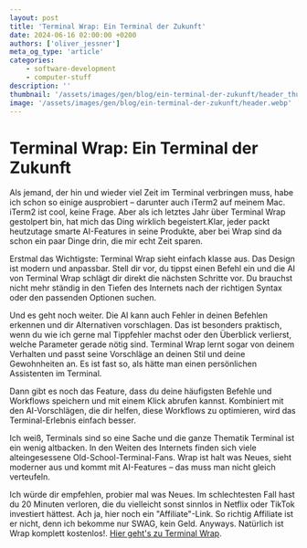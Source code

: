 ```yaml
---
layout: post
title: 'Terminal Wrap: Ein Terminal der Zukunft'
date: 2024-06-16 02:00:00 +0200
authors: ['oliver_jessner']
meta_og_type: 'article'
categories:
    - software-development
    - computer-stuff
description: ''
thumbnail: '/assets/images/gen/blog/ein-terminal-der-zukunft/header_thumbnail.webp'
image: '/assets/images/gen/blog/ein-terminal-der-zukunft/header.webp'
---
```


# Terminal Wrap: Ein Terminal der Zukunft

Als jemand, der hin und wieder viel Zeit im Terminal verbringen muss, habe ich schon so einige ausprobiert – darunter auch iTerm2 auf meinem Mac. iTerm2 ist cool, keine Frage. Aber als ich letztes Jahr über Terminal Wrap gestolpert bin, hat mich das Ding wirklich begeistert.Klar, jeder packt heutzutage smarte AI-Features in seine Produkte, aber bei Wrap sind da schon ein paar Dinge drin, die mir echt Zeit sparen.

Erstmal das Wichtigste: Terminal Wrap sieht einfach klasse aus. Das Design ist modern und anpassbar. Stell dir vor, du tippst einen Befehl ein und die AI von Terminal Wrap schlägt dir direkt die nächsten Schritte vor. Du brauchst nicht mehr ständig in den Tiefen des Internets nach der richtigen Syntax oder den passenden Optionen suchen.

Und es geht noch weiter. Die AI kann auch Fehler in deinen Befehlen erkennen und dir Alternativen vorschlagen. Das ist besonders praktisch, wenn du wie ich gerne mal Tippfehler machst oder den Überblick verlierst, welche Parameter gerade nötig sind. Terminal Wrap lernt sogar von deinem Verhalten und passt seine Vorschläge an deinen Stil und deine Gewohnheiten an. Es ist fast so, als hätte man einen persönlichen Assistenten im Terminal.

Dann gibt es noch das Feature, dass du deine häufigsten Befehle und Workflows speichern und mit einem Klick abrufen kannst. Kombiniert mit den AI-Vorschlägen, die dir helfen, diese Workflows zu optimieren, wird das Terminal-Erlebnis einfach besser.

Ich weiß, Terminals sind so eine Sache und die ganze Thematik Terminal ist ein wenig altbacken. In den Weiten des Internets finden sich viele alteingesessene Old-School-Terminal-Fans. Wrap ist halt was Neues, sieht moderner aus und kommt mit AI-Features – das muss man nicht gleich verteufeln.

Ich würde dir empfehlen, probier mal was Neues. Im schlechtesten Fall hast du 20 Minuten verloren, die du vielleicht sonst sinnlos in Netflix oder TikTok investiert hättest. Ach ja, hier noch ein "Affiliate"-Link. So richtig Affiliate ist er nicht, denn ich bekomme nur SWAG, kein Geld. Anyways. Natürlich ist Wrap komplett kostenlos!. [Hier geht's zu Terminal Wrap](https://app.warp.dev/referral/7DQKRN).
